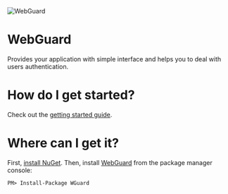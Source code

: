 <img align="middle" src="https://en.gravatar.com/userimage/48923369/ff74c4808109739d0b44861638b20cc9.png" alt="WebGuard"> 

# WebGuard
Provides your application with simple interface and helps you to deal with users authentication.

# How do I get started?
Check out the [getting started guide](https://github.com/tgrymnak/WebGuard/wiki/Getting-started).

# Where can I get it?
First, [install NuGet](http://docs.nuget.org/docs/start-here/installing-nuget). Then, install [WebGuard](https://www.nuget.org/packages/WGuard/) from the package manager console:

    PM> Install-Package WGuard

